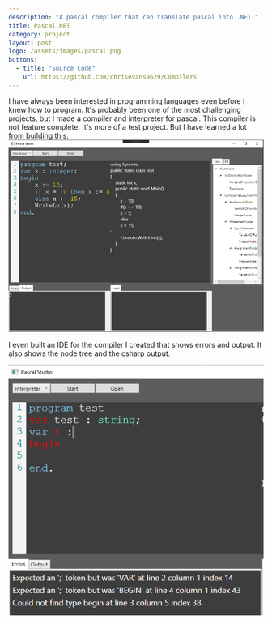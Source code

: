 ```yaml
---
description: "A pascal compiler that can translate pascal into .NET."
title: Pascal.NET
category: project
layout: post
logo: /assets/images/pascal.png
buttons:
  - title: "Source Code"
    url: https://github.com/chrisevans9629/Compilers
---
```


I have always been interested in programming languages even before I knew how to program.  It's probably been one of the most challenging projects, but I made a compiler and interpreter for pascal.  This compiler is not feature complete.  It's more of a test project.  But I have learned a lot from building this.
![pascal ide](/assets/images/pascal.png)

I even built an IDE for the compiler I created that shows errors and output.  It also shows the node tree and the csharp output.

![pascal errors](/assets/images/pascalerror.png)